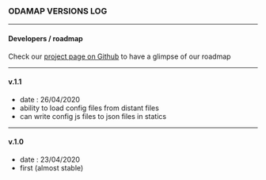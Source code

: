 ### ODAMAP VERSIONS LOG


-----------------

#### Developers / roadmap

Check our [project page on Github][kanban] to have a glimpse of our roadmap

[kanban]: https://github.com/etalab/dashboard-aides-entreprises/projects/1 

-----------------

#### v.1.1

- date : 26/04/2020
- ability to load config files from distant files
- can write config js files to json files in statics

-----------------
#### v.1.0 

- date : 23/04/2020
- first (almost stable)